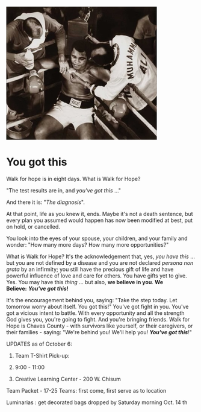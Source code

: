 ![image](.attachments/37e7ad210974957d5a1c5f00c46c58130e24126a.jpeg)
# You got this
Walk for hope is in eight days. What is Walk for Hope? 

"The test results are in, and _you've got this_ ..." 

And there it is: "_The diagnosis_". 

At that point, life as you knew it, ends. Maybe it's not a death sentence, but every plan you assumed would happen has now been modified at best, put on hold, or cancelled. 

You look into the eyes of your spouse, your children, and your family and wonder: "How many more days? How many more opportunities?" 

What is Walk for Hope? It's the acknowledgement that, yes, _you have this_ ... but you are not defined by a disease and you are not declared _persona non grata_ by an infirmity; you still have the precious gift of life and have powerful influence of love and care for others. You have gifts yet to give. Yes. You may have this _thing_ ... but also, **we believe in you**. **We Believe:** _**You've got this**_**!**

It's the encouragement behind you, saying: "Take the step today. Let tomorrow worry about itself. You got this!" You've got fight in you. You've got a vicious intent to battle. With every opportunity and all the strength God gives you, you're going to fight. And you're bringing friends. Walk for Hope is Chaves County - with survivors like yourself, or their caregivers, or their families - saying: "We're behind you! We'll help you! _**You've got this**_!"


UPDATES as of October 6: 

1.  Team T-Shirt Pick-up: 
    
2.  9:00 - 11:00 
    
3.  Creative Learning Center - 200 W. Chisum
    

  

Team Packet - 17-25 Teams: first come, first serve as to location 

  

Luminarias : get decorated bags dropped by Saturday morning Oct. 14 th